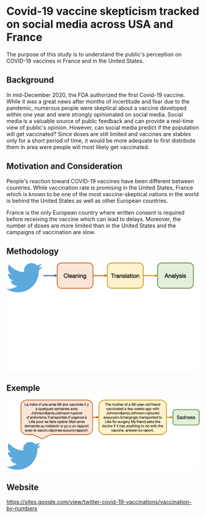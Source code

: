# Covid-19 vaccine skepticism tracked on social media across USA and France

The purpose of this study is to understand the public's perception on COVID-19 vaccines in France and in the United States.

## Background
In mid-December 2020, the FDA authorized the first Covid-19 vaccine. While it was a great news after months of incertitude and fear due to the pandemic, numerous people were skeptical about a vaccine developed  within one year and were strongly opinionated on social media. Social media is a valuable source of public feedback and can provide a real-time view of public's opinion. However, can social media predict if the population will get vaccinated? Since doses are still limited and vaccines are stables only for a short period of time, it would be more adequate to first distribute them in area were people will most likely get vaccinated.


## Motivation and Consideration
People's reaction toward COVID-19 vaccines have been different between countries. While vaccination rate is promising in the United States, France which is known to be one of the most vaccine-skeptical nations in the world is behind the United States as well as other European countries.

France is the only European country where written consent is required before receiving the vaccine which can lead to delays. Moreover, the number of doses are more limited than in the United States and the campaigns of vaccination are slow.

## Methodology
![methodology](https://github.com/AmyLG/NSS_capstone_twitter_covid19_vaccines_across_us_and_fr/blob/main/images2/methodology.png)

## Exemple
![exemple](https://github.com/AmyLG/NSS_capstone_twitter_covid19_vaccines_across_us_and_fr/blob/main/images2/exemple.png)

## Website

https://sites.google.com/view/twitter-covid-19-vaccinations/vaccination-by-numbers
